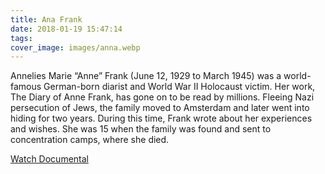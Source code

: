 ```yaml
---
title: Ana Frank
date: 2018-01-19 15:47:14
tags:
cover_image: images/anna.webp
---
```


Annelies Marie “Anne” Frank (June 12, 1929 to March 1945) was a world-famous German-born diarist and World War II Holocaust victim. Her work, The Diary of Anne Frank, has gone on to be read by millions. Fleeing Nazi persecution of Jews, the family moved to Amsterdam and later went into hiding for two years. During this time, Frank wrote about her experiences and wishes. She was 15 when the family was found and sent to concentration camps, where she died.

[Watch Documental](https://www.youtube.com/watch?v=AUTPCKuNtY0)
